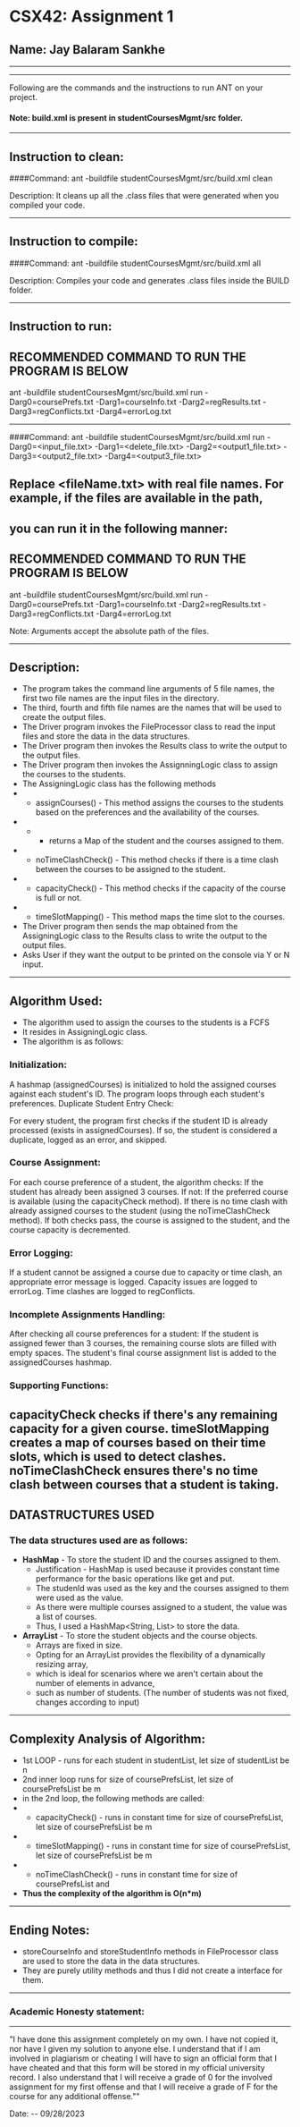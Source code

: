 # CSX42: Assignment 1
## Name: Jay Balaram Sankhe
-----------------------------------------------------------------------
-----------------------------------------------------------------------


Following are the commands and the instructions to run ANT on your project.
#### Note: build.xml is present in studentCoursesMgmt/src folder.

-----------------------------------------------------------------------
## Instruction to clean:

####Command: ant -buildfile studentCoursesMgmt/src/build.xml clean

Description: It cleans up all the .class files that were generated when you
compiled your code.

-----------------------------------------------------------------------
## Instruction to compile:

####Command: ant -buildfile studentCoursesMgmt/src/build.xml all

Description: Compiles your code and generates .class files inside the BUILD folder.

-----------------------------------------------------------------------
## Instruction to run:
## RECOMMENDED COMMAND TO RUN THE PROGRAM IS BELOW
ant -buildfile studentCoursesMgmt/src/build.xml run -Darg0=coursePrefs.txt -Darg1=courseInfo.txt -Darg2=regResults.txt -Darg3=regConflicts.txt -Darg4=errorLog.txt

-----------------------------------------------------------------------

####Command: ant -buildfile studentCoursesMgmt/src/build.xml run -Darg0=<input_file.txt> -Darg1=<delete_file.txt> -Darg2=<output1_file.txt> -Darg3=<output2_file.txt> -Darg4=<output3_file.txt>

## Replace <fileName.txt> with real file names. For example, if the files are available in the path,
## you can run it in the following manner:

## RECOMMENDED COMMAND TO RUN THE PROGRAM IS BELOW
ant -buildfile studentCoursesMgmt/src/build.xml run -Darg0=coursePrefs.txt -Darg1=courseInfo.txt -Darg2=regResults.txt -Darg3=regConflicts.txt -Darg4=errorLog.txt

Note: Arguments accept the absolute path of the files.

-----------------------------------------------------------------------
## Description:
* The program takes the command line arguments of 5 file names, 
the first two file names are the input files in the directory.
* The third, fourth and fifth file names are the names that will be used to create the output files.
* The Driver program  invokes the FileProcessor class to read the input files and store the data in the data structures.
* The Driver program then invokes the Results class to write the output to the output files.
* The Driver program then invokes the AssignningLogic class to assign the courses to the students.
* The AssigningLogic class has the following methods
* * assignCourses() - This method assigns the courses to the students based on the preferences and the availability of the courses.
* * * returns a Map of the student and the courses assigned to them.
* * noTimeClashCheck() - This method checks if there is a time clash between the courses to be assigned to the student.
* * capacityCheck() - This method checks if the capacity of the course is full or not.
* * timeSlotMapping() - This method maps the time slot to the courses.
* The Driver program then sends the map obtained from the AssigningLogic class 
to the Results class to write the output to the output files.
* Asks User if they want the output to be printed on the console via Y or N input.
---------------------------------------------------------------------------------
## Algorithm Used: 
* The algorithm used to assign the courses to the students is a FCFS
* It resides in AssigningLogic class.
* The algorithm is as follows:
### Initialization:

A hashmap (assignedCourses) is initialized to hold the assigned courses against each student's ID.
The program loops through each student's preferences.
Duplicate Student Entry Check:

For every student, the program first checks if the student ID is already processed (exists in assignedCourses). If so, the student is considered a duplicate, logged as an error, and skipped.
### Course Assignment:

For each course preference of a student, the algorithm checks:
If the student has already been assigned 3 courses. If not:
If the preferred course is available (using the capacityCheck method).
If there is no time clash with already assigned courses to the student (using the noTimeClashCheck method).
If both checks pass, the course is assigned to the student, and the course capacity is decremented.
### Error Logging:

If a student cannot be assigned a course due to capacity or time clash, an appropriate error message is logged.
Capacity issues are logged to errorLog.
Time clashes are logged to regConflicts.
### Incomplete Assignments Handling:

After checking all course preferences for a student:
If the student is assigned fewer than 3 courses, the remaining course slots are filled with empty spaces.
The student's final course assignment list is added to the assignedCourses hashmap.
### Supporting Functions:

capacityCheck checks if there's any remaining capacity for a given course.
timeSlotMapping creates a map of courses based on their time slots, which is used to detect clashes.
noTimeClashCheck ensures there's no time clash between courses that a student is taking.
-----------------------------------------------------------------------
## DATASTRUCTURES USED
### The data structures used are as follows:
* **HashMap** - To store the student ID and the courses assigned to them.
  * Justification - HashMap is used because 
  it provides constant time performance for the basic operations like get and put.
  * The studenId was used as the key and the courses assigned to them were used as the value.
  * As there were multiple courses assigned to a student, the value was a list of courses.
  * Thus, I used a HashMap<String, List<String>> to store the data.
* **ArrayList** - To store the student objects and the course objects.
  *  Arrays are fixed in size. 
  * Opting for an ArrayList provides the flexibility of a dynamically resizing array, 
  * which is ideal for scenarios where we aren't certain about the number of elements in advance, 
  * such as number of students. (The number of students was not fixed, changes according to input)

-----------------------------------------------------------------------
## Complexity Analysis of Algorithm:
* 1st LOOP - runs for each student in studentList, let size of studentList be n
* 2nd inner loop runs for size of coursePrefsList, let size of coursePrefsList be m
* in the 2nd loop, the following methods are called:
* * capacityCheck() - runs in constant time for size of coursePrefsList, let size of coursePrefsList be m
* * timeSlotMapping() - runs in constant time for size of coursePrefsList, let size of coursePrefsList be m
* * noTimeClashCheck() - runs in constant time for size of coursePrefsList and
* **Thus the complexity of the algorithm is O(n*m)**
-----------------------------------------------------------------------
## Ending Notes:
* storeCourseInfo and storeStudentInfo methods in FileProcessor class are used to store the data in the data structures.
* They are purely utility methods and thus I did not create a interface for them.

-----------------------------------------------------------------------
### Academic Honesty statement:
-----------------------------------------------------------------------

"I have done this assignment completely on my own. I have not copied
it, nor have I given my solution to anyone else. I understand that if
I am involved in plagiarism or cheating I will have to sign an
official form that I have cheated and that this form will be stored in
my official university record. I also understand that I will receive a
grade of 0 for the involved assignment for my first offense and that I
will receive a grade of F for the course for any additional
offense.""

Date: -- 09/28/2023


